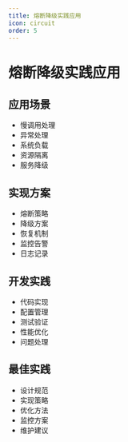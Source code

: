 ```yaml
---
title: 熔断降级实践应用
icon: circuit
order: 5
---
```


# 熔断降级实践应用

## 应用场景
- 慢调用处理
- 异常处理
- 系统负载
- 资源隔离
- 服务降级

## 实现方案
- 熔断策略
- 降级方案
- 恢复机制
- 监控告警
- 日志记录

## 开发实践
- 代码实现
- 配置管理
- 测试验证
- 性能优化
- 问题处理

## 最佳实践
- 设计规范
- 实现策略
- 优化方法
- 监控方案
- 维护建议
